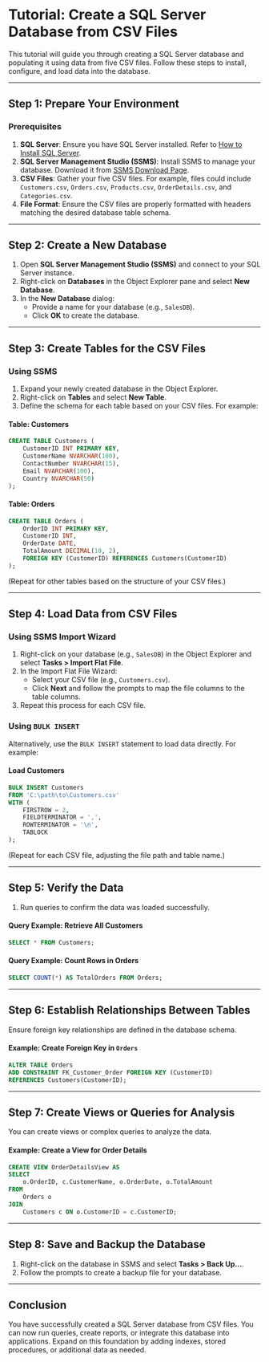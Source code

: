 # Tutorial: Create a SQL Server Database from CSV Files

This tutorial will guide you through creating a SQL Server database and populating it using data from five CSV files. Follow these steps to install, configure, and load data into the database.

---

## Step 1: Prepare Your Environment

### Prerequisites
1. **SQL Server**: Ensure you have SQL Server installed. Refer to [How to Install SQL Server](https://learn.microsoft.com/en-us/sql/sql-server/what-is-sql-server?view=sql-server-ver16).
2. **SQL Server Management Studio (SSMS)**: Install SSMS to manage your database. Download it from [SSMS Download Page](https://aka.ms/ssmsfullsetup).
3. **CSV Files**: Gather your five CSV files. For example, files could include `Customers.csv`, `Orders.csv`, `Products.csv`, `OrderDetails.csv`, and `Categories.csv`.
4. **File Format**: Ensure the CSV files are properly formatted with headers matching the desired database table schema.

---

## Step 2: Create a New Database

1. Open **SQL Server Management Studio (SSMS)** and connect to your SQL Server instance.
2. Right-click on **Databases** in the Object Explorer pane and select **New Database**.
3. In the **New Database** dialog:
   - Provide a name for your database (e.g., `SalesDB`).
   - Click **OK** to create the database.

---

## Step 3: Create Tables for the CSV Files

### Using SSMS
1. Expand your newly created database in the Object Explorer.
2. Right-click on **Tables** and select **New Table**.
3. Define the schema for each table based on your CSV files. For example:

#### Table: Customers
```sql
CREATE TABLE Customers (
    CustomerID INT PRIMARY KEY,
    CustomerName NVARCHAR(100),
    ContactNumber NVARCHAR(15),
    Email NVARCHAR(100),
    Country NVARCHAR(50)
);
```

#### Table: Orders
```sql
CREATE TABLE Orders (
    OrderID INT PRIMARY KEY,
    CustomerID INT,
    OrderDate DATE,
    TotalAmount DECIMAL(10, 2),
    FOREIGN KEY (CustomerID) REFERENCES Customers(CustomerID)
);
```

(Repeat for other tables based on the structure of your CSV files.)

---

## Step 4: Load Data from CSV Files

### Using SSMS Import Wizard
1. Right-click on your database (e.g., `SalesDB`) in the Object Explorer and select **Tasks > Import Flat File**.
2. In the Import Flat File Wizard:
   - Select your CSV file (e.g., `Customers.csv`).
   - Click **Next** and follow the prompts to map the file columns to the table columns.
3. Repeat this process for each CSV file.

### Using `BULK INSERT`
Alternatively, use the `BULK INSERT` statement to load data directly. For example:

#### Load Customers
```sql
BULK INSERT Customers
FROM 'C:\path\to\Customers.csv'
WITH (
    FIRSTROW = 2,
    FIELDTERMINATOR = ',',
    ROWTERMINATOR = '\n',
    TABLOCK
);
```

(Repeat for each CSV file, adjusting the file path and table name.)

---

## Step 5: Verify the Data

1. Run queries to confirm the data was loaded successfully.

#### Query Example: Retrieve All Customers
```sql
SELECT * FROM Customers;
```

#### Query Example: Count Rows in Orders
```sql
SELECT COUNT(*) AS TotalOrders FROM Orders;
```

---

## Step 6: Establish Relationships Between Tables

Ensure foreign key relationships are defined in the database schema.

#### Example: Create Foreign Key in `Orders`
```sql
ALTER TABLE Orders
ADD CONSTRAINT FK_Customer_Order FOREIGN KEY (CustomerID)
REFERENCES Customers(CustomerID);
```

---

## Step 7: Create Views or Queries for Analysis

You can create views or complex queries to analyze the data.

#### Example: Create a View for Order Details
```sql
CREATE VIEW OrderDetailsView AS
SELECT
    o.OrderID, c.CustomerName, o.OrderDate, o.TotalAmount
FROM
    Orders o
JOIN
    Customers c ON o.CustomerID = c.CustomerID;
```

---

## Step 8: Save and Backup the Database

1. Right-click on the database in SSMS and select **Tasks > Back Up...**.
2. Follow the prompts to create a backup file for your database.

---

## Conclusion
You have successfully created a SQL Server database from CSV files. You can now run queries, create reports, or integrate this database into applications. Expand on this foundation by adding indexes, stored procedures, or additional data as needed.

